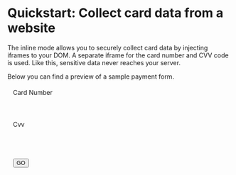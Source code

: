 # Quickstart: Collect card data from a website

The inline mode allows you to securely collect card data by injecting iframes to your DOM. A separate iframe for the card number and CVV code is used. Like this, sensitive data never reaches your server.

Below you can find a preview of a sample payment form.

<style>
    label { display: block }
    button { font-size: 90% }
    fieldset { border: 0px }
</style>

<form>
<fieldset>
<div>
<label for="cardNumberPlaceholder">Card Number</label>
<div id="cardNumberPlaceholder" style="display: inline-block; width: 500px; height: 55px;">
</div>
</div>
<div>
<label for="cvvPlaceholder">Cvv</label>
<div id="cvvPlaceholder" style="display: inline-block; width: 250px; height: 55px;"></div>
</div>

<button type="button" id="go">GO</button>
</fieldset>
</form>

<script type="text/javascript" src="https://pilot.datatrans.biz/upp/payment/js/datatrans-inline-1.0.0.js"></script>
<script type="text/javascript">
Inline.initTokenize( "1100002469", {
cardNumber: "cardNumberPlaceholder", 
cvv: "cvvPlaceholder"           
});


Inline.on("ready", function() {

Inline.setStyle("cardNumber","width: 80%; border-radius: 1px; border: 1px solid #ccc; padding: .65em .5em; font-size: 91%;");

Inline.setStyle("cvv","width: 80%; border-radius: 3px; border: 1px solid #ccc; padding: .65em .5em; font-size: 91%;");

Inline.setPlaceholder("cardNumber", "Card number");

Inline.setPlaceholder("cvv", "CVV Code");

Inline.focus("cardNumber");
});

</script>




